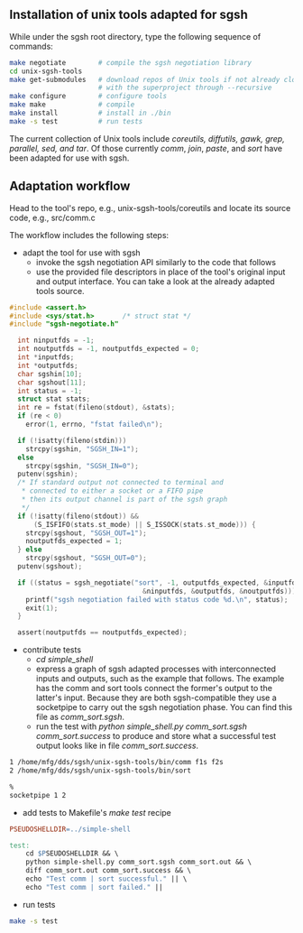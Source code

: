 ## Installation of unix tools adapted for sgsh

While under the sgsh root directory, type the following sequence of commands:

```bash
make negotiate        # compile the sgsh negotiation library
cd unix-sgsh-tools
make get-submodules   # download repos of Unix tools if not already cloned 
                      # with the superproject through --recursive
make configure        # configure tools
make make             # compile
make install          # install in ./bin
make -s test          # run tests
```

The current collection of Unix tools include *coreutils, diffutils, gawk, grep, parallel, sed, and tar*.
Of those currently *comm*, *join*, *paste*, and *sort* have been adapted for use with sgsh.

## Adaptation workflow

Head to the tool's repo, e.g., unix-sgsh-tools/coreutils and locate its source code, e.g., src/comm.c

The workflow includes the following steps:

- adapt the tool for use with sgsh
  - invoke the sgsh negotiation API similarly to the code that follows
  - use the provided file descriptors in place of the tool's original input and output interface. You can take a look at the already adapted tools source.

```C
#include <assert.h>
#include <sys/stat.h>       /* struct stat */
#include "sgsh-negotiate.h"

  int ninputfds = -1;
  int noutputfds = -1, noutputfds_expected = 0;
  int *inputfds;
  int *outputfds;
  char sgshin[10];
  char sgshout[11];
  int status = -1;
  struct stat stats;
  int re = fstat(fileno(stdout), &stats);
  if (re < 0)
    error(1, errno, "fstat failed\n");

  if (!isatty(fileno(stdin)))
    strcpy(sgshin, "SGSH_IN=1");
  else
    strcpy(sgshin, "SGSH_IN=0");
  putenv(sgshin);
  /* If standard output not connected to terminal and
   * connected to either a socket or a FIFO pipe
   * then its output channel is part of the sgsh graph
   */
  if (!isatty(fileno(stdout)) &&
      (S_ISFIFO(stats.st_mode) || S_ISSOCK(stats.st_mode))) {
    strcpy(sgshout, "SGSH_OUT=1");
    noutputfds_expected = 1;
  } else
    strcpy(sgshout, "SGSH_OUT=0");
  putenv(sgshout);

  if ((status = sgsh_negotiate("sort", -1, outputfds_expected, &inputfds,
                                 &ninputfds, &outputfds, &noutputfds))) {
    printf("sgsh negotiation failed with status code %d.\n", status);
    exit(1);
  }

  assert(noutputfds == noutputfds_expected); 
```

- contribute tests
  - *cd simple_shell*
  - express a graph of sgsh adapted processes with interconnected inputs and outputs, such as the example that follows. The example has the comm and sort tools connect the former's output to the latter's input. Because they are both sgsh-compatible they use a socketpipe to carry out the sgsh negotiation phase. You can find this file as *comm_sort.sgsh*.
  - run the test with *python simple_shell.py comm_sort.sgsh comm_sort.success* to produce and store what a successful test output looks like in file *comm_sort.success*.

```bash
1 /home/mfg/dds/sgsh/unix-sgsh-tools/bin/comm f1s f2s
2 /home/mfg/dds/sgsh/unix-sgsh-tools/bin/sort

%
socketpipe 1 2
```

- add tests to Makefile's *make test* recipe

```Makefile
PSEUDOSHELLDIR=../simple-shell

test:
    cd $PSEUDOSHELLDIR && \
    python simple-shell.py comm_sort.sgsh comm_sort.out && \
    diff comm_sort.out comm_sort.success && \
    echo "Test comm | sort successful." || \
    echo "Test comm | sort failed." ||
```

- run tests
```bash
make -s test
```
